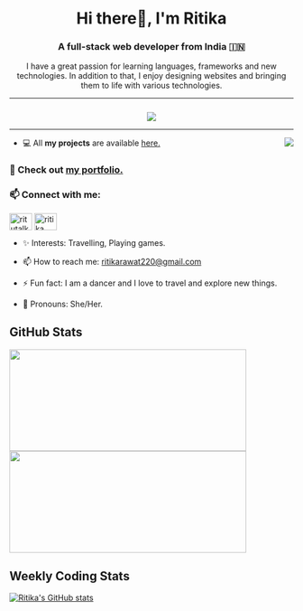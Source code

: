 <h1 align="center"> Hi there👋, I'm Ritika</h1>
<h3 align="center">A full-stack web developer from India 🇮🇳</h3>

<p align="center">I have a great passion for learning languages, frameworks and new technologies. In addition to that, I enjoy designing websites and bringing them to life with various technologies.</p>

---

<div align="center">
<div style="height:10px"></div>

  <img src="https://komarev.com/ghpvc/?username=Ritika&color=red">

</div>

---

<img align="right" src="https://media.giphy.com/media/3xz2Bw12fe9iyG06v6/giphy.gif">
	

- 💻 All **my projects** are available [here.](https://github.com/ritikarawat220?tab=repositories)


### 🚀 Check out [my portfolio.](https://ritikarawat220.github.io/My-Portfolio/)

### 📫 Connect with me:

<p align="left">
<a href="https://twitter.com/Ritikarawat22" target="blank"><img align="center" src="https://raw.githubusercontent.com/rahuldkjain/github-profile-readme-generator/master/src/images/icons/Social/twitter.svg" alt="ritutalks" height="30" width="40" /></a>
<a href="https://www.linkedin.com/in/rawatritika/" target="blank"><img align="center" src="https://raw.githubusercontent.com/rahuldkjain/github-profile-readme-generator/master/src/images/icons/Social/linked-in-alt.svg" alt="ritika" height="30" width="40" /></a>
</p>

- ✨ Interests: Travelling, Playing games.
- 📫 How to reach me: ritikarawat220@gmail.com
- ⚡ Fun fact: I am a dancer and I love to travel and explore new things.


- 👧 Pronouns: She/Her.


<h2 align ="left">GitHub Stats</h2>
<div>
  <img height="180" width="420" src="https://github-readme-stats-eight-theta.vercel.app/api?username=ritikarawat220&show_icons=true&theme=nightowl&count_private=true"/>
  <img height="180" width="420" src="https://github-readme-stats.vercel.app/api/top-langs/?username=ritikarawat220&show_icons=true&theme=nightowl&layout=compact"/>
</div>

<h2>Weekly Coding Stats</h2>


[![Ritika's GitHub stats](https://github-readme-stats.vercel.app/api?username=ritikarawat220&show_icons=true&theme=radical)](https://github.com/anuraghazra/github-readme-stats)



